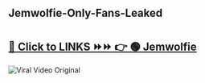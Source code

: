 
 ## Jemwolfie-Only-Fans-Leaked

# <h2><a href="https://clipsfans.com/Jemwolfie&ref=git">🔗 Click to LINKS ⏩⏩ 👉 🟢 Jemwolfie </a></h2>

<a href="https://clipsfans.com/Jemwolfie&ref=git" rel="nofollow" data-target="animated-image.originalLink"><img src="https://i.ibb.co.com/xMMVF88/686577567.gif" alt="Viral Video Original" style="max-width: 100%; display: inline-block;" data-target="animated-image.originalImage"></a>
